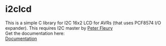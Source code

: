 # i2clcd
This is a simple C library for I2C 16x2 LCD for AVRs (that uses PCF8574 I/O expander). This requires I2C master by [Peter Fleury](http://www.peterfleury.epizy.com)<br>
Get the documentation here:<br>
[Documentation](https://w0qs1.github.io/i2clcd/)
